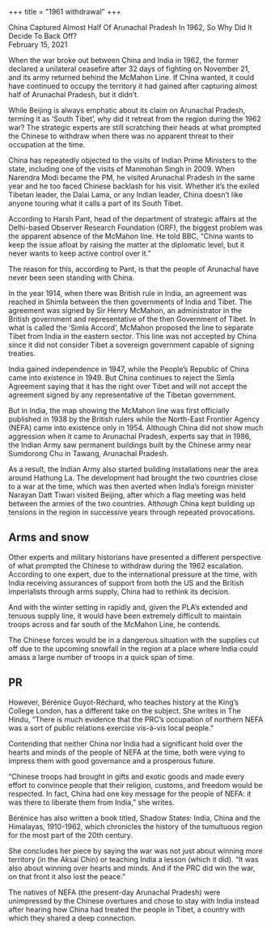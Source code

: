 +++
title = "1961 withdrawal"
+++

China Captured Almost Half Of Arunachal Pradesh In 1962, So Why Did It Decide To Back Off?  
February 15, 2021

When the war broke out between China and India in 1962, the former declared a unilateral ceasefire after 32 days of fighting on November 21, and its army returned behind the McMahon Line. If China wanted, it could have continued to occupy the territory it had gained after capturing almost half of Arunachal Pradesh, but it didn’t.

While Beijing is always emphatic about its claim on Arunachal Pradesh, terming it as ‘South Tibet’, why did it retreat from the region during the 1962 war? The strategic experts are still scratching their heads at what prompted the Chinese to withdraw when there was no apparent threat to their occupation at the time.

China has repeatedly objected to the visits of Indian Prime Ministers to the state, including one of the visits of Manmohan Singh in 2009. When Narendra Modi became the PM, he visited Arunachal Pradesh in the same year and he too faced Chinese backlash for his visit. Whether it’s the exiled Tibetan leader, the Dalai Lama, or any Indian leader, China doesn’t like anyone touring what it calls a part of its South Tibet.

According to Harsh Pant, head of the department of strategic affairs at the Delhi-based Observer Research Foundation (ORF), the biggest problem was the apparent absence of the McMahon line. He told BBC, “China wants to keep the issue afloat by raising the matter at the diplomatic level, but it never wants to keep active control over it.”


The reason for this, according to Pant, is that the people of Arunachal have never been seen standing with China.

In the year 1914, when there was British rule in India, an agreement was reached in Shimla between the then governments of India and Tibet. The agreement was signed by Sir Henry McMahon, an administrator in the British government and representative of the then Government of Tibet. In what is called the ‘Simla Accord’, McMahon proposed the line to separate Tibet from India in the eastern sector. This line was not accepted by China since it did not consider Tibet a sovereign government capable of signing treaties.

India gained independence in 1947, while the People’s Republic of China came into existence in 1949. But China continues to reject the Simla Agreement saying that it has the right over Tibet and will not accept the agreement signed by any representative of the Tibetan government.

But in India, the map showing the McMahon line was first officially published in 1938 by the British rulers while the North-East Frontier Agency (NEFA) came into existence only in 1954. Although China did not show much aggression when it came to Arunachal Pradesh, experts say that in 1986, the Indian Army saw permanent buildings built by the Chinese army near Sumdorong Chu in Tawang, Arunachal Pradesh.

As a result, the Indian Army also started building installations near the area around Hathung La. The development had brought the two countries close to a war at the time, which was then averted when India’s foreign minister Narayan Datt Tiwari visited Beijing, after which a flag meeting was held between the armies of the two countries. Although China kept building up tensions in the region in successive years through repeated provocations.

## Arms and snow
Other experts and military historians have presented a different perspective of what prompted the Chinese to withdraw during the 1962 escalation. According to one expert, due to the international pressure at the time, with India receiving assurances of support from both the US and the British imperialists through arms supply, China had to rethink its decision.

And with the winter setting in rapidly and, given the PLA’s extended and tenuous supply line, it would have been extremely difficult to maintain troops across and far south of the McMahon Line, he contends.

The Chinese forces would be in a dangerous situation with the supplies cut off due to the upcoming snowfall in the region at a place where India could amass a large number of troops in a quick span of time.

## PR
However, Bérénice Guyot-Réchard, who teaches history at the King’s College London, has a different take on the subject. She writes in The Hindu, “There is much evidence that the PRC’s occupation of northern NEFA was a sort of public relations exercise vis-à-vis local people.”

Contending that neither China nor India had a significant hold over the hearts and minds of the people of NEFA at the time, both were vying to impress them with good governance and a prosperous future.

“Chinese troops had brought in gifts and exotic goods and made every effort to convince people that their religion, customs, and freedom would be respected. In fact, China had one key message for the people of NEFA: it was there to liberate them from India,” she writes.

Bérénice has also written a book titled, Shadow States: India, China and the Himalayas, 1910-1962, which chronicles the history of the tumultuous region for the most part of the 20th century.

She concludes her piece by saying the war was not just about winning more territory (in the Aksai Chin) or teaching India a lesson (which it did). “It was also about winning over hearts and minds. And if the PRC did win the war, on that front it also lost the peace.”

The natives of NEFA (the present-day Arunachal Pradesh) were unimpressed by the Chinese overtures and chose to stay with India instead after hearing how China had treated the people in Tibet, a country with which they shared a deep connection.

